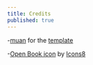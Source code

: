 ```yaml
---
title: Credits
published: true
---
```

-[muan](https://github.com/muan) for the [template](https://github.com/muan/scribble)

-[Open Book icon](https://icons8.com/icons/set/open-book) by [Icons8](https://icons8.com)